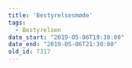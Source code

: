```yaml
---
title: 'Bestyrelsesmøde'
tags:
  - Bestyrelsen
date_start: "2019-05-06T19:30:00"
date_end: "2019-05-06T21:30:00"
old_id: 7317
---
```

